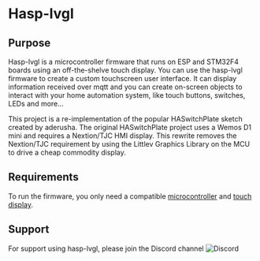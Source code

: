 # Hasp-lvgl

## Purpose

Hasp-lvgl is a microcontroller firmware that runs on ESP and STM32F4 boards using an off-the-shelve touch display.
You can use the hasp-lvgl firmware to create a custom touchscreen user interface.
It can display information received over mqtt and you can create on-screen objects to interact with your home automation system,
like touch buttons, switches, LEDs and more...

This project is a re-implementation of the popular HASwitchPlate sketch created by aderusha. The original HASwitchPlate project uses a Wemos D1 mini and requires a Nextion/TJC HMI display. This rewrite removes the Nextion/TJC requirement by using the Littlev Graphics Library on the MCU to drive a cheap commodity display.

## Requirements

To run the firmware, you only need a compatible [microcontroller](01-hardware?id=recommended-boards) and [touch display](01-hardware?id=recommended-display).

## Support

For support using hasp-lvgl, please join the Discord channel
![Discord](https://img.shields.io/discord/538814618106331137?color=%237289DA&label=%23hasp-lvgl&logo=discord&logoColor=white)

<!--
**If you enjoy this software, please consider [supporting me](https://www.paypal.me/netwizeBE) for developing and maintaining it.**

[![Support via PayPal](https://cdn.jsdelivr.net/gh/twolfson/paypal-github-button@1.0.0/dist/button.svg)](https://www.paypal.me/netwizeBE)
-->